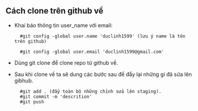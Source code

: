 ## Cách clone trên github về
- Khai báo thông tin user_name với email:
    
        #git config -global user.name 'duclinh1599' (lưu ý name là tên trên github)
        
        #git config -global user.email 'duclinh1599@gmail.com'
- Dùng git clone để clone repo từ github về.
- Sau khi clone về ta sẽ dung các bước sau để đẩy lại những gi đã sửa lên gibhub.

        #git add . (đẩy toàn bộ những chỉnh sửa lên staging).
        #git commit -m 'descrition' 
        #git push